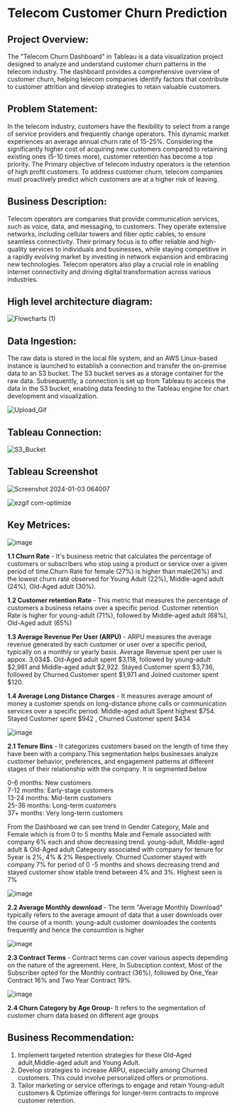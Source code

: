 # Telecom Customer Churn Prediction

## Project Overview:
The "Telecom Churn Dashboard" in Tableau is a data visualization project designed to analyze and understand customer churn patterns in the telecom industry. 
The dashboard provides a comprehensive overview of customer churn, helping telecom companies identify factors that contribute to customer attrition and develop strategies to retain valuable customers.<br>

## Problem Statement:
In the telecom industry, customers have the flexibility to select from a range of service providers and frequently change operators.  This dynamic market experiences an average annual churn rate of 15-25%. Considering the significantly higher cost of acquiring new customers compared to retaining existing ones (5-10 times more), customer retention has become a top priority.
The Primary objective of telecom industry operators is the retention of high profit customers. To address customer churn, telecom companies must proactively predict which customers are at a higher risk of leaving. <br>

## Business Description:
Telecom operators are companies that provide communication services, such as voice, data, and messaging, to customers. They operate extensive networks, including cellular towers and fiber optic cables, to ensure seamless connectivity. Their primary focus is to offer reliable and high-quality services to individuals and businesses, while staying competitive in a rapidly evolving market by investing in network expansion and embracing new technologies. 
Telecom operators also play a crucial role in enabling internet connectivity and driving digital transformation across various industries. <br>

## High level architecture diagram:
![Flowcharts (1)](https://github.com/ashwinjai/Telecom-Customer-Churn-Prediction/assets/36980518/1d7a25be-fce6-4366-afa1-43ce7bdb8280)

## Data Ingestion:
The raw data is stored in the local file system, and an AWS Linux-based instance is launched to establish a connection and transfer the on-premise data to an S3 bucket. The S3 bucket serves as a storage container for the raw data. Subsequently, a connection is set up from Tableau to access the data in the S3 bucket, enabling data feeding to the Tableau engine for chart development and visualization. <br>

![Upload_Gif](https://github.com/ashwinjai/Telecom-Customer-Churn-Prediction/assets/36980518/7c8a4873-6e49-4486-a789-61cbaea7629d)





## Tableau Connection:

![S3_Bucket](https://github.com/ashwinjai/Telecom-Customer-Churn-Prediction/assets/36980518/60487c03-d76a-412c-99db-a7eec3efa055)




## Tableau Screenshot
![Screenshot 2024-01-03 064007](https://github.com/ashwinjai/Telecom-Customer-Churn-Prediction-/assets/36980518/ba3d75d7-a4fe-46bc-b3a7-f9f14977cab9)
 <br>

![ezgif com-optimize](https://github.com/ashwinjai/Telecom-Customer-Churn-Prediction/assets/36980518/c7a3eda1-29af-4549-bf67-5aaeb1425c3b)


## Key Metrices:

![image](https://github.com/ashwinjai/Telecom-Customer-Churn-Prediction-/assets/36980518/7bdc556c-a04d-49eb-9d30-7568dc72f4a4)

**1.1 Churn Rate** - It's business metric that calculates the percentage of customers or subscribers who stop using a product or service over a given period of time.Churn Rate for female (27%) is higher than male(26%) and the lowest churn rate observed for Young Adult (22%), Middle-aged adult (24%), Old-Aged adult (30%). <br> 

**1.2 Customer retention Rate** - This metric that measures the percentage of customers a business retains over a specific period.  Customer retention Rate is higher for young-adult (71%), followed by Middle-aged adult (68%), Old-Aged adult (65%)  <br>

**1.3 Average Revenue Per User (ARPU)** - ARPU measures the average revenue generated by each customer or user over a specific period, typically on a monthly or yearly basis. Average Revenue spent per user is appox. 3,034$. Old-Aged adult spent $3,118, followed by young-adult $2,981 and  Middle-aged adult $2,922. Stayed Customer spent $3,736, followed by Churned Customer spent $1,971 and Joined customer spent $120. <br>

**1.4 Average Long Distance Charges** - It measures average amount of money a customer spends on long-distance phone calls or communication services over a specific period. Middle-aged adult Spent highest $754. Stayed Customer spent $942 , Churned Customer spent $434 <br> 

![image](https://github.com/ashwinjai/Telecom-Customer-Churn-Prediction-/assets/36980518/004e4a5d-0363-4bca-8bbf-9767052b0125)


**2.1 Tenure Bins** - It categorizes customers based on the length of time they have been with a company.This segmentation helps businesses analyze customer behavior, preferences, and engagement patterns at different stages of their relationship with the company. It is segmented below

0-6 months: New customers <br>
7-12 months: Early-stage customers <br>
13-24 months: Mid-term customers <br>
25-36 months: Long-term customers <br>
37+ months: Very long-term customers <br>

From the Dashboard we can see trend in Gender Category, Male and Female which is from 0 to 5 months Male and Female associated with company 6% each and show decreasing trend. young-adult, Middle-aged adult & Old-Aged adult Categeory associated with company for tenure for 5year is 2%, 4% & 2% Respectively. Churned Customer stayed with company 7% for period of 0 -5 months and shows decreasing trend and stayed customer show stable trend between 4% and 3%. Highest seen is 7%  <br>

![image](https://github.com/ashwinjai/Telecom-Customer-Churn-Prediction-/assets/36980518/4fd33623-563f-49f8-bde0-a824cc9a8339)

**2.2 Average Monthly download** - The term "Average Monthly Download" typically refers to the average amount of data that a user downloads over the course of a month. young-adult customer downloades the contents frequently and hence the consumtion is higher <br>

![image](https://github.com/ashwinjai/Telecom-Customer-Churn-Prediction-/assets/36980518/8601c6bd-9ee3-43ab-90d3-cdc07f4b5cf9)

**2.3 Contract Terms** - Contract terms can cover various aspects depending on the nature of the agreement. Here, In Subsciption context, Most of the Subscriber opted for the Monthly contract (36%), followed by One_Year Contract 16% and Two Year Contract 19%.  <br>

![image](https://github.com/ashwinjai/Telecom-Customer-Churn-Prediction-/assets/36980518/6bd91bde-dc00-4c00-a68c-df9fffb858bd)

**2.4 Churn Category by Age Group**- It refers to the segmentation of customer churn data based on different age groups <br>


## Business Recommendation: 
1. Implement targeted retention strategies for these Old-Aged adult,Middle-aged adult and Young Adult. <br>
2. Develop strategies to increase ARPU, especially among Churned customers. This could involve personalized offers or promotions. <br>
3. Tailor marketing or service offerings to engage and retain Young-adult customers & Optimize offerings for longer-term contracts to improve customer retention. <br>




